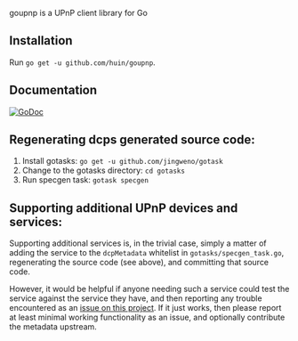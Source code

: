 goupnp is a UPnP client library for Go

Installation
------------

Run `go get -u github.com/huin/goupnp`.

Documentation
-------------

[![GoDoc](https://godoc.org/github.com/huin/goupnp?status.svg)](https://godoc.org/github.com/huin/goupnp)

Regenerating dcps generated source code:
----------------------------------------

1. Install gotasks: `go get -u github.com/jingweno/gotask`
2. Change to the gotasks directory: `cd gotasks`
3. Run specgen task: `gotask specgen`

Supporting additional UPnP devices and services:
------------------------------------------------

Supporting additional services is, in the trivial case, simply a matter of
adding the service to the `dcpMetadata` whitelist in `gotasks/specgen_task.go`,
regenerating the source code (see above), and committing that source code.

However, it would be helpful if anyone needing such a service could test the
service against the service they have, and then reporting any trouble
encountered as an [issue on this
project](https://github.com/huin/goupnp/issues/new). If it just works, then
please report at least minimal working functionality as an issue, and
optionally contribute the metadata upstream.
